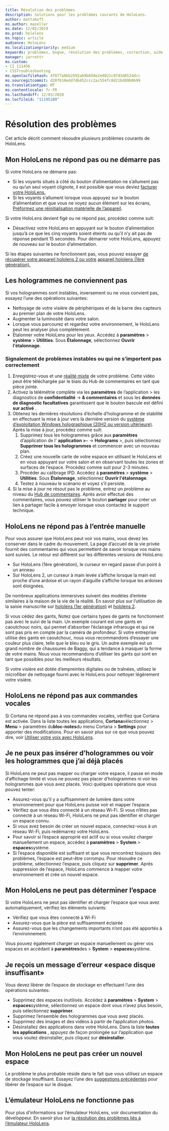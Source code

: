 ```yaml
---
title: Résolution des problèmes
description: Solutions pour les problèmes courants de HoloLens.
author: mattzmsft
ms.author: mazeller
ms.date: 12/02/2019
ms.prod: hololens
ms.topic: article
audience: HoloLens
ms.localizationpriority: medium
keywords: problèmes, bogue, résolution des problèmes, correction, aide, support, HoloLens
manager: jarrettr
ms.custom:
- CI 111456
- CSSTroubleshooting
ms.openlocfilehash: 4f077a8bb2592ab9b650e2e8021c97d3d8524dcc
ms.sourcegitcommit: d20f610edd7db452ccc2ac554fc8d21bd89b0b99
ms.translationtype: MT
ms.contentlocale: fr-FR
ms.lasthandoff: 12/03/2020
ms.locfileid: "11195280"
---
```

# Résolution des problèmes

Cet article décrit comment résoudre plusieurs problèmes courants de HoloLens.

## Mon HoloLens ne répond pas ou ne démarre pas

Si votre HoloLens ne démarre pas:

- Si les voyants situés à côté du bouton d’alimentation ne s’allument pas ou qu’un seul voyant clignote, il est possible que vous deviez [facturer votre HoloLens.](hololens-recovery.md#charge-the-device)
- Si les voyants s’allument lorsque vous appuyez sur le bouton d’alimentation et que vous ne voyez aucun élément sur les écrans, [Préformez une réinitialisation matérielle de l’appareil](hololens-recovery.md#hard-reset-procedure).

Si votre HoloLens devient figé ou ne répond pas, procédez comme suit:

- Désactivez votre HoloLens en appuyant sur le bouton d’alimentation jusqu’à ce que les cinq voyants soient éteints ou qu’il n’y ait pas de réponse pendant 15 secondes. Pour démarrer votre HoloLens, appuyez de nouveau sur le bouton d’alimentation.

Si les étapes suivantes ne fonctionnent pas, vous pouvez essayer [de récupérer votre appareil hololens 2 ou votre](hololens-recovery.md) [appareil hololens (1ère génération).](hololens1-recovery.md)

## Les hologrammes ne conviennent pas

Si vos hologrammes sont instables, inversement ou ne vous convient pas, essayez l’une des opérations suivantes:

- Nettoyage de votre visière de périphériques et de la barre des capteurs au premier plan de votre HoloLens.
- Augmenter la luminosité dans votre salon.
- Lorsque vous parcourez et regardez votre environnement, le HoloLens peut les analyser plus complètement.
- Étalonner votre HoloLens pour les yeux. Accédez à **paramètres**  >  **système**  >  **Utilities**. Sous **Étalonnage**, sélectionnez **Ouvrir l'étalonnage**.
 
### Signalement de problèmes instables ou qui ne s’importent pas correctement
 
1. Enregistrez-vous et une [réalité mixte](holographic-photos-and-videos.md#capture-a-mixed-reality-video) de votre problème. Cette vidéo peut être téléchargée par le biais du Hub de commentaires en tant que pièce jointe.  
1. Activez la télémétrie complète via les **paramètres** de l’application > les diagnostics de **confidentialité**  ->  **& commentaires** et sous les **données de diagnostic facultatives** garantissent que le bouton bascule est défini **sur activé** .
1. Obtenez les dernières résolutions d’échelle d’hologramme et de stabilité en effectuant la mise à jour vers la dernière version du [système d’exploitation Windows holographique (20H2 ou version ultérieure)](hololens-release-notes.md#windows-holographic-version-20h2). Après la mise à jour, procédez comme suit:
    1. Supprimez tous les hologrammes grâce aux **paramètres** d’application de l' **application >-**  ->  **Holograms** >, puis sélectionnez **Supprimer tous les hologrammes** et commencer avec un nouveau plan.
    1. Créez une nouvelle carte de votre espace en utilisant le HoloLens et en vous appuyant sur votre salon et en observant toutes les zones et surfaces de l’espace. Procédez comme suit pour 2-3 minutes.
    1. Procéder au calibrage IPD. Accédez à **paramètres**  >  **système**  >  **Utilities**. Sous **Étalonnage**, sélectionnez **Ouvrir l'étalonnage**.
    1. Testez à nouveau le scénario et voyez s’il persiste.
1. Si la mise à jour ne résout pas le problème, entrez un problème au niveau du [Hub de commentaires](hololens-feedback.md). Après avoir effectué des commentaires, vous pouvez utiliser le bouton **partager** pour créer un lien à partager facile à envoyer lorsque vous contactez le support technique.

## HoloLens ne répond pas à l’entrée manuelle

Pour vous assurer que HoloLens peut voir vos mains, vous devez les conserver dans le cadre du mouvement.  La page d’accueil de la vie privée fournit des commentaires qui vous permettent de savoir lorsque vos mains sont suivies.  Le retour est différent sur les différentes versions de HoloLens:
- Sur HoloLens (1ère génération), le curseur en regard passe d’un point à un anneau
- Sur HoloLens 2, un curseur à main levée s’affiche lorsque la main est proche d’une ardoise et un rayon d’aiguille s’affiche lorsque les ardoises sont éloignées.

De nombreux applications immersives suivent des modèles d’entrée similaires à la maison de la vie de la réalité.  En savoir plus sur l’utilisation de la saisie manuscrite sur [hololens (1er génération)](hololens1-basic-usage.md#use-hololens-with-your-hands) et [hololens 2](hololens2-basic-usage.md#the-hand-tracking-frame).

Si vous cédez des gants, Notez que certains types de gants ne fonctionnent pas avec le suivi de la main.  Un exemple courant est une gants en caoutchouc noirs, qui permet d’absorber l’éclairage infrarouge et qui ne sont pas pris en compte par la caméra de profondeur.  Si votre entreprise utilise des gants en caoutchouc, nous vous recommandons d’essayer une couleur plus claire, telle que le bleu ou le gris.  Un autre exemple est un grand nombre de chaussures de Baggy, qui a tendance à masquer la forme de votre mains. Nous vous recommandons d’utiliser les gants qui sont en tant que possibles pour les meilleurs résultats.

Si votre visière est dotée d’empreintes digitales ou de traînées, utilisez le microfiber de nettoyage fourni avec le HoloLens pour nettoyer légèrement votre visière.

## HoloLens ne répond pas aux commandes vocales

Si Cortana ne répond pas à vos commandes vocales, vérifiez que Cortana est activée. Dans la liste toutes les applications, **Cortana**sélectionnez  >  **Menu**  >  paramètres du**bloc-notes**du menu Cortana  >  **Settings** pour apporter des modifications. Pour en savoir plus sur ce que vous pouvez dire, voir [Utiliser votre voix avec HoloLens](hololens-cortana.md).

## Je ne peux pas insérer d’hologrammes ou voir les hologrammes que j’ai déjà placés

Si HoloLens ne peut pas mapper ou charger votre espace, il passe en mode d’affichage limité et vous ne pouvez pas placer d’hologrammes ni voir les hologrammes que vous avez placés. Voici quelques opérations que vous pouvez tenter:

- Assurez-vous qu’il y a suffisamment de lumière dans votre environnement pour que HoloLens puisse voir et mapper l’espace.
- Vérifiez que vous êtes connecté à un réseau Wi-Fi. Si vous n’êtes pas connecté à un réseau Wi-Fi, HoloLens ne peut pas identifier et charger un espace connu.
- Si vous avez besoin de créer un nouvel espace, connectez-vous à un réseau Wi-Fi, puis redémarrez votre HoloLens.
- Pour savoir si l’espace approprié est actif ou si vous voulez charger manuellement un espace, accédez à **paramètres**  >  **System**  >  **espaces**système.
- Si l’espace disponible est suffisant et que vous rencontrez toujours des problèmes, l’espace est peut-être corrompu. Pour résoudre ce problème, sélectionnez l’espace, puis cliquez sur **supprimer**. Après suppression de l’espace, HoloLens commence à mapper votre environnement et crée un nouvel espace.

## Mon HoloLens ne peut pas déterminer l’espace

Si votre HoloLens ne peut pas identifier et charger l’espace que vous avez automatiquement, vérifiez les éléments suivants:

- Vérifiez que vous êtes connecté à Wi-Fi
- Assurez-vous que la pièce est suffisamment éclairée
- Assurez-vous que les changements importants n’ont pas été apportés à l’environnement.

Vous pouvez également charger un espace manuellement ou gérer vos espaces en accédant à **paramètres**des  >  **System**  >  **espaces**système.

## Je reçois un message d’erreur «espace disque insuffisant»

Vous devez libérer de l’espace de stockage en effectuant l’une des opérations suivantes:

- Supprimez des espaces inutilisés. Accédez à **paramètres**  >  **System**  >  **espaces**système, sélectionnez un espace dont vous n’avez plus besoin, puis sélectionnez **supprimer**.
- Supprimez l’ensemble des hologrammes que vous avez placés.
- Supprimez des images et des vidéos à partir de l’application photos.
- Désinstallez des applications dans votre HoloLens. Dans la liste **toutes les applications** , appuyez de façon prolongée sur l’application que vous voulez désinstaller, puis cliquez sur **désinstaller**.

## Mon HoloLens ne peut pas créer un nouvel espace

Le problème le plus probable réside dans le fait que vous utilisez un espace de stockage insuffisant. Essayez l’une des [suggestions précédentes](#im-getting-a-low-disk-space-error) pour libérer de l’espace sur le disque.

## L’émulateur HoloLens ne fonctionne pas

Pour plus d’informations sur l’émulateur HoloLens, voir documentation du développeur.  En savoir plus sur [la résolution des problèmes liés à l’émulateur HoloLens](https://docs.microsoft.com/windows/mixed-reality/using-the-hololens-emulator#troubleshooting).

